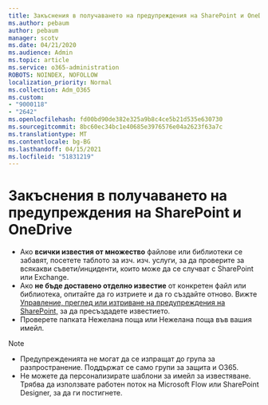 ```yaml
---
title: Закъснения в получаването на предупреждения на SharePoint и OneDrive
ms.author: pebaum
author: pebaum
manager: scotv
ms.date: 04/21/2020
ms.audience: Admin
ms.topic: article
ms.service: o365-administration
ROBOTS: NOINDEX, NOFOLLOW
localization_priority: Normal
ms.collection: Adm_O365
ms.custom:
- "9000118"
- "2642"
ms.openlocfilehash: fd00bd90de382e325a9b8c4ce5b21d535e630730
ms.sourcegitcommit: 8bc60ec34bc1e40685e3976576e04a2623f63a7c
ms.translationtype: MT
ms.contentlocale: bg-BG
ms.lasthandoff: 04/15/2021
ms.locfileid: "51831219"
---
```

# <a name="delays-in-receiving-sharepoint-and-onedrive-alerts"></a>Закъснения в получаването на предупреждения на SharePoint и OneDrive

- Ако **всички известия от множество** файлове или библиотеки [](https://portal.office.com/adminportal/home?ref=/servicehealth) се забавят, посетете таблото за изч. изч. услуги, за да проверите за всякакви съвети/инциденти, които може да се случват с SharePoint или Exchange.
- Ако **не бъде доставено отделно известие** от конкретен файл или библиотека, опитайте да го изтриете и да го създайте отново. Вижте [Управление, преглед или изтриване на предупреждения на SharePoint,](https://support.microsoft.com/office/99dfb19c-9a90-4a8c-aba1-aa8c8afb0de2) за да пресъздадете известието.
- Проверете папката Нежелана поща или Нежелана поща във вашия имейл.

> [!NOTE]
> - Предупрежденията не могат да се изпращат до група за разпространение. Поддържат се само групи за защита и O365.
> - Не можете да персонализирате шаблони за имейл за известяване. Трябва да използвате работен поток на Microsoft Flow или SharePoint Designer, за да ги постигнете.
